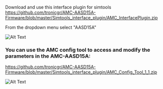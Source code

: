 Download and use this interface plugin for simtools
https://github.com/tronicgr/AMC-AASD15A-Firmware/blob/master/Simtools_interface_plugin/AMC_InterfacePlugin.zip

From the dropdown menu select "AASD15A"

![Alt Text](https://github.com/tronicgr/AMC-AASD15A-Firmware/blob/master/Simtools_interface_plugin/AMC_interface_plugin_AASD15A.jpg)

### You can use the AMC config tool to access and modify the parameters in the AMC-AASD15A:
https://github.com/tronicgr/AMC-AASD15A-Firmware/blob/master/Simtools_interface_plugin/AMC_Config_Tool_1_1.zip

![Alt Text](https://github.com/tronicgr/AMC-AASD15A-Firmware/blob/master/Simtools_interface_plugin/AMC_config_AASD.jpg)
